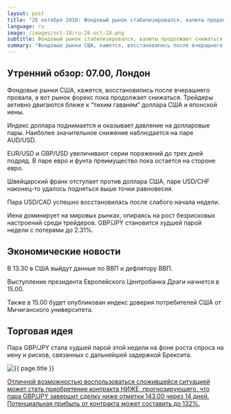 ```yaml
---
layout: post
title: "26 октября 2018: Фондовый рынок стабилизировался, валюты продолжают снижаться"
language: ru
image: /images/oct-18/ru-26-oct-18.png
subtitle: Фондовый рынок стабилизировался, валюты продолжают снижаться
summary: "Фондовые рынки США, кажется, восстановились после вчерашнего провала, а вот рынок форекс пока продолжает снижаться. Трейдеры активно двигаются ближе к “тихим гаваням” доллара США и японской иены."
---
```

## Утренний обзор: 07.00, Лондон
 
Фондовые рынки США, кажется, восстановились после вчерашнего провала, а вот рынок форекс пока продолжает снижаться. Трейдеры активно двигаются ближе к “тихим гаваням” доллара США и японской иены.

Индекс доллара поднимается и оказывает давление на долларовые пары. Наиболее значительное снижение наблюдается на паре AUD/USD.

EUR/USD и GBP/USD увеличивают серии поражений до трех дней подряд. В паре евро и фунта преимущество пока остается на стороне евро.

Швейцарский франк отступает против доллара США, паре USD/CHF наконец-то удалось подняться выше точки равновесия.

Пара USD/CAD успешно восстановилась после слабого начала недели.

Иена доминирует на мировых рынках, опираясь на рост безрисковых настроений среди трейдеров. GBP/JPY становится худшей парой недели с потерями до 2.31%.
 
## Экономические новости
 
В 13.30 в США выйдут данные по ВВП и дефлятору ВВП.

Выступление президента Европейского Центробанка Драги начнется в 15.00.

Также в 15.00 будет опубликован индекс доверия потребителей США от Мичиганского университета.
 
## Торговая идея
 
Пара GBP/JPY стала худшей парой этой недели на фоне роста спроса на иену и рисков, связанных с дальнейшей задержкой Брексита.

<img src="{{ site.url }}/images/oct-18/ru-26-oct-18.png" alt="{{ page.title }}"  title="{{ page.title }}">

<a href="%LINK%%?currency=USD&market=forex&underlying=frxGBPJPY&formname=higherlower&duration_amount=14&duration_units=d&amount=10&amount_type=stake&expiry_type=duration&barrier=143.00" target="_blank" rel="noopener noreferrer nofollow">Отличной возможностью воспользоваться сложившейся ситуацией может стать приобретение контракта НИЖЕ, прогнозирующего, что пара GBP/JPY завершит сделку ниже отметки 143.00 через 14 дней. Потенциальная прибыль от контракта может составить до 132%.</a>
